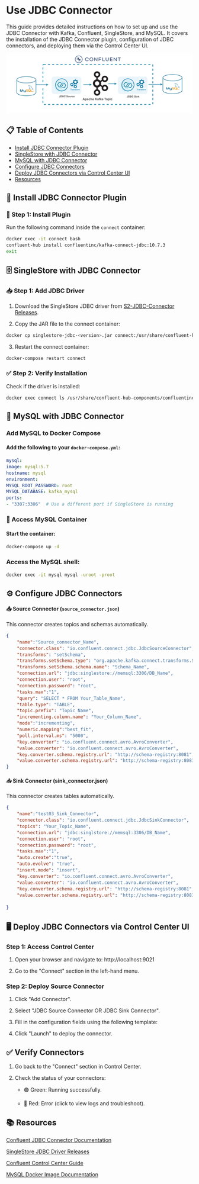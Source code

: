 # Use JDBC Connector

This guide provides detailed instructions on how to set up and use the JDBC Connector with Kafka, Confluent, SingleStore, and MySQL. It covers the installation of the JDBC Connector plugin, configuration of JDBC connectors, and deploying them via the Control Center UI.

![jdbc](https://github.com/Fahad-Alsubaihi/Kafka-Confluent-SingleStore-Docker-Compose-Setup/blob/main/JDBC.png)

## 📋 Table of Contents
- [Install JDBC Connector Plugin](#-install-jdbc-connector-plugin)
- [SingleStore with JDBC Connector](#-singlestore-with-jdbc-connector)
- [MySQL with JDBC Connector](#-mysql-with-jdbc-connector)
- [Configure JDBC Connectors](#-configure-jdbc-connectors)
- [Deploy JDBC Connectors via Control Center UI](#-deploy-jdbc-connectors-via-control-center-ui)
- [Resources](#-resources)


## 🚀 Install JDBC Connector Plugin

### 🔧 Step 1: Install Plugin
Run the following command inside the `connect` container:
```bash
docker exec -it connect bash
confluent-hub install confluentinc/kafka-connect-jdbc:10.7.3
exit
```
## 🗄 SingleStore with JDBC Connector
### 📥 Step 1: Add JDBC Driver
1. Download the SingleStore JDBC driver from [S2-JDBC-Connector Releases](https://github.com/memsql/S2-JDBC-Connector/releases).

2. Copy the JAR file to the connect container:

``` bash
docker cp singlestore-jdbc-<version>.jar connect:/usr/share/confluent-hub-components/confluentinc-kafka-connect-jdbc/lib/
```
3. Restart the connect container:

```bash
docker-compose restart connect
```
### ✅  Step 2: Verify Installation
Check if the driver is installed:

``` bash
docker exec connect ls /usr/share/confluent-hub-components/confluentinc-kafka-connect-jdbc/lib/
```
## 🐬 MySQL with JDBC Connector
### Add MySQL to Docker Compose
#### Add the following to your `docker-compose.yml`:

```yaml
mysql:
image: mysql:5.7
hostname: mysql
environment:
MYSQL_ROOT_PASSWORD: root
MYSQL_DATABASE: kafka_mysql
ports:
- "3307:3306"  # Use a different port if SingleStore is running
```
### 🔑 Access MySQL Container
#### Start the container:

``` bash
docker-compose up -d
```
### Access the MySQL shell:

```bash
docker exec -it mysql mysql -uroot -proot
```
## ⚙ Configure JDBC Connectors
#### 📤 Source Connector (`source_connector.json`)
This connector creates topics and schemas automatically.

```json
{
    "name":"Source_connector_Name",
    "connector.class": "io.confluent.connect.jdbc.JdbcSourceConnector",
    "transforms": "setSchema",
    "transforms.setSchema.type": "org.apache.kafka.connect.transforms.SetSchemaMetadata$Value",
    "transforms.setSchema.schema.name": "Schema_Name",
    "connection.url": "jdbc:singlestore://memsql:3306/DB_Name",
    "connection.user": "root",
    "connection.password": "root",
    "tasks.max":"1",
    "query": "SELECT * FROM Your_Table_Name",
    "table.type": "TABLE",
    "topic.prefix": "Topic_Name",
    "incrementing.column.name": "Your_Column_Name",
    "mode":"incrementing",
    "numeric.mapping":"best_fit",
    "poll.interval.ms": "5000",
    "key.converter": "io.confluent.connect.avro.AvroConverter",
    "value.converter": "io.confluent.connect.avro.AvroConverter",
    "key.converter.schema.registry.url": "http://schema-registry:8081",
    "value.converter.schema.registry.url": "http://schema-registry:8081"
}
```
#### 📥 Sink Connector (sink_connector.json)
This connector creates tables automatically.

```json
{
    "name":"test03_Sink_Connector",
    "connector.class": "io.confluent.connect.jdbc.JdbcSinkConnector",
    "topics": "Your_Topic_Name",
    "connection.url": "jdbc:singlstore://memsql:3306/DB_Name",
    "connection.user": "root",
    "connection.password": "root",
    "tasks.max":"1",
    "auto.create":"true",
    "auto.evolve": "true",
    "insert.mode": "insert",
    "key.converter": "io.confluent.connect.avro.AvroConverter",
    "value.converter": "io.confluent.connect.avro.AvroConverter",
    "key.converter.schema.registry.url": "http://schema-registry:8081",
    "value.converter.schema.registry.url": "http://schema-registry:8081"

}
```
## 🖥 Deploy JDBC Connectors via Control Center UI
### Step 1: Access Control Center
1. Open your browser and navigate to:
http://localhost:9021

2. Go to the "Connect" section in the left-hand menu.

### Step 2: Deploy Source Connector
1. Click "Add Connector".

2. Select "JDBC Source Connector OR JDBC Sink Connector".

3. Fill in the configuration fields using the following template:

4. Click "Launch" to deploy the connector.

## ✅ Verify Connectors
1. Go back to the "Connect" section in Control Center.

2. Check the status of your connectors:

    - 🟢 Green: Running successfully.

    - 🔴 Red: Error (click to view logs and troubleshoot).

## 📚 Resources
[Confluent JDBC Connector Documentation](https://docs.confluent.io/kafka-connectors/jdbc/current/overview.html)

[SingleStore JDBC Driver Releases](https://github.com/memsql/S2-JDBC-Connector/releases)

[Confluent Control Center Guide](https://docs.confluent.io/platform/current/control-center/index.html)

[MySQL Docker Image Documentation](https://hub.docker.com/_/mysql)
